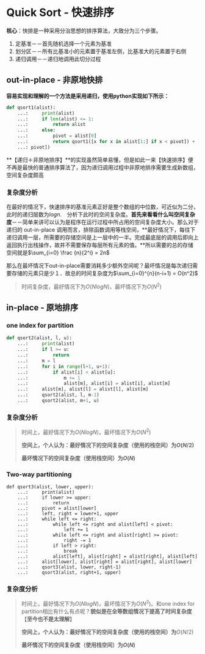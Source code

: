 # Quick Sort - 快速排序

**核心**：快排是一种采用分治思想的排序算法，大致分为三个步骤。

1. 定基准－－首先随机选择一个元素为基准
2. 划分区－－所有比基准小的元素置于基准左侧，比基准大的元素置于右侧
3. 递归调用－－递归地调用此切分过程

## out-in-place - 非原地快排

**容易实现和理解的一个方法是采用递归，使用python实现如下所示：**

```python
def qsort1(alist):                      
    ...:     print(alist)
    ...:     if len(alist) <= 1:
    ...:         return alist
    ...:     else:
    ...:         pivot = alist[0]
    ...:         return qsort1([x for x in alist[1:] if x < pivot]) + [pivot] + qsort1([x for x in alist[1:] if x >=
    ...: pivot])

```

**【递归＋非原地排序】**的实现虽然简单易懂，但是如此一来【快速排序】便不再是最快的普通排序算法了，因为递归调用过程中非原地排序需要生成新数组，空间复杂度颇高

### 复杂度分析

在最好的情况下，快速排序的基准元素正好是整个数组的中位数，可近似为二分，此时的递归层数为$log n$.　分析下此时的空间复杂度。**首先来看看什么叫空间复杂度**－－简单来讲可以认为是程序在运行过程中所占用的空间复杂度大小。那么对于递归的 out-in-place 调用而言，排除函数调用等栈空间，**最好情况下，每往下递归调用一层，所需要的存储空间是上一层中的一半。完成最底层的调用后即向上返回执行出栈操作，故并不需要保存每层所有元素的值。**所以需要的总的存储空间就是$\sum_{i=0} \frac {n}{2^i} = 2n$

那么在最坏情况下out-in-place需要消耗多少额外空间呢？最坏情况是每次递归需要存储的元素只是少１．故总的时间复杂度为$\sum_{i=0}^{n}(n-i+1) = O(n^2)$

> 时间复杂度，最好情况下为$O(NlogN)$，最坏情况下为$O(N^2)$

## in-place - 原地排序

### one index for partition

```python
def qsort2(alist, l, u):
    ...:     print(alist)
    ...:     if l >= u:
    ...:         return 
    ...:     m = l
    ...:     for i in range(l+1, u+1):
    ...:         if alist[i] < alist[u]:
    ...:             m += 1
    ...:             alist[m], alist[i] = alist[i], alist[m]
    ...:     alist[m], alist[l] = alist[l], alist[m]
    ...:     qsort2(alist, l, m-1)
    ...:     qsort2(alist, m+1, u)

```

### 复杂度分析

> 时间上，最好情况下为$O(NlogN)$，最坏情况下为$O(N^2)$
>
> **空间上，个人认为：最好情况下的空间复杂度（使用的栈空间）为$O(N/2)$**
>
> **最坏情况下的空间复杂度（使用栈空间）为$O(N)$**



### Two-way partitioning

```
def qsort3(alist, lower, upper):
    ...:     print(alist)
    ...:     if lower >= upper:
    ...:         return
    ...:     pivot = alist[lower]
    ...:     left, right = lower+1, upper
    ...:     while left <= right:
    ...:         while left <= right and alist[left] < pivot:
    ...:             left += 1
    ...:         while left <= right and alist[right] >= pivot:
    ...:             right -= 1
    ...:         if left > right:
    ...:             break
    ...:         alist[left], alist[right] = alist[right], alist[left]
    ...:     alist[lower], alist[right] = alist[right], alist[lower]
    ...:     qsort3(alist, lower, right-1)
    ...:     qsort3(alist, right+1, upper)

```

### 复杂度分析

> 时间上，最好情况下为$O(NlogN)$，最坏情况下为$O(N^2)$。和one index for partition相比有什么有点呢？**貌似是在全等数组情况下提高了时间复杂度**【**至今也不是太理解**】
>
> **空间上，个人认为：最好情况下的空间复杂度（使用的栈空间）为**$O(N/2)$
>
> **最坏情况下的空间复杂度（使用栈空间）为$O(N)$**